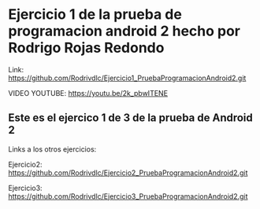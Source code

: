 # Ejercicio 1 de la prueba de programacion android 2 hecho por Rodrigo Rojas Redondo

Link:
https://github.com/Rodrivdlc/Ejercicio1_PruebaProgramacionAndroid2.git

VIDEO YOUTUBE: https://youtu.be/2k_pbwITENE

## Este es el ejercico 1 de 3 de la prueba de Android 2

Links a los otros ejercicios:

Ejercicio2: https://github.com/Rodrivdlc/Ejercicio2_PruebaProgramacionAndroid2.git

Ejercicio3: https://github.com/Rodrivdlc/Ejercicio3_PruebaProgramacionAndroid2.git

